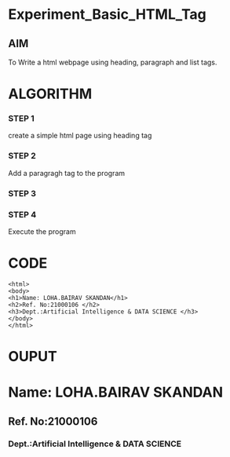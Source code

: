 # Experiment_Basic_HTML_Tag

## AIM
To Write a html webpage using heading, paragraph and list tags.

# ALGORITHM
### STEP 1
create a simple html page using heading tag
### STEP 2
Add a paragragh tag to the program
### STEP 3

### STEP 4
Execute the program

# CODE
~~~<!DOCTYPE html>
<html>
<body>
<h1>Name: LOHA.BAIRAV SKANDAN</h1>
<h2>Ref. No:21000106 </h2>
<h3>Dept.:Artificial Intelligence & DATA SCIENCE </h3>
</body>
</html>
~~~

# OUPUT
<html>
<body>
<h1>Name: LOHA.BAIRAV SKANDAN</h1>
<h2>Ref. No:21000106 </h2>
<h3>Dept.:Artificial Intelligence & DATA SCIENCE </h3>
</body>
</html>